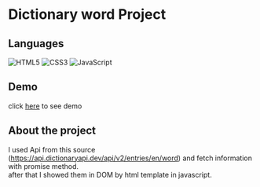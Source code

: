 # Dictionary word Project

## Languages
![HTML5](https://img.shields.io/badge/html5-%23E34F26.svg?style=for-the-badge&logo=html5&logoColor=white) ![CSS3](https://img.shields.io/badge/css3-%231572B6.svg?style=for-the-badge&logo=css3&logoColor=white) ![JavaScript](https://img.shields.io/badge/javascript-%23323330.svg?style=for-the-badge&logo=javascript&logoColor=%23F7DF1E)


## Demo
click [here](https://pouria-mobaraki.github.io/Dictionary-word/) to see demo

## About the project
I used Api from this source (https://api.dictionaryapi.dev/api/v2/entries/en/word) and fetch information with promise method.
<br>
after that I showed them in DOM by html template in javascript.